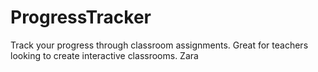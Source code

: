 # ProgressTracker
Track your progress through classroom assignments.
Great for teachers looking to create interactive classrooms.
Zara
